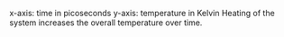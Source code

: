 x-axis: time in picoseconds
y-axis: temperature in Kelvin
Heating of the system increases the overall temperature over time.
